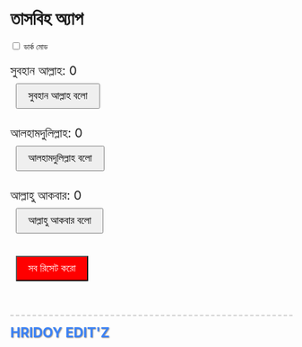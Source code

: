 <!DOCTYPE html>
<html lang="bn">
<head>
  <meta charset="UTF-8" />
  <meta name="viewport" content="width=device-width, initial-scale=1.0"/>
  <title>তাসবিহ অ্যাপ</title>
  <style>
    @import url('https://fonts.googleapis.com/css2?family=Pacifico&display=swap');

    body {
      font-family: Arial, sans-serif;
      margin: 0;
      padding: 20px;
      text-align: center;
      background-color: #f3f4f6;
      color: #111827;
      transition: all 0.3s ease;
    }

    .dark-mode {
      background-color: #111827;
      color: #f3f4f6;
    }

    h1 {
      font-size: 32px;
      margin-bottom: 20px;
    }

    .tasbih-button {
      padding: 10px 20px;
      font-size: 18px;
      margin: 10px;
      cursor: pointer;
    }

    .counter {
      font-size: 22px;
      margin-top: 20px;
    }

    .reset {
      margin-top: 30px;
      background-color: red;
      color: white;
    }

    .signature {
      margin-top: 50px;
      font-family: 'Pacifico', cursive;
      font-size: 24px;
      font-weight: bold;
      color: #3b82f6;
      border-top: 2px dashed #ccc;
      padding-top: 15px;
      text-shadow: 1px 1px 2px #888;
    }

    .switch-container {
      margin-bottom: 20px;
    }
  </style>
</head>
<body>

  <h1>তাসবিহ অ্যাপ</h1>

  <div class="switch-container">
    <label>
      <input type="checkbox" id="modeSwitch" />
      ডার্ক মোড
    </label>
  </div>

  <div class="counter" id="subhanallahCounter">সুবহান আল্লাহ: 0</div>
  <button class="tasbih-button" onclick="increment('subhanallah')">সুবহান আল্লাহ বলো</button>

  <div class="counter" id="alhamdulillahCounter">আলহামদুলিল্লাহ: 0</div>
  <button class="tasbih-button" onclick="increment('alhamdulillah')">আলহামদুলিল্লাহ বলো</button>

  <div class="counter" id="allahuakbarCounter">আল্লাহু আকবার: 0</div>
  <button class="tasbih-button" onclick="increment('allahuakbar')">আল্লাহু আকবার বলো</button>

  <br />
  <button class="tasbih-button reset" onclick="resetAll()">সব রিসেট করো</button>

  <div class="signature">HRIDOY EDIT'Z</div>

  <!-- Sound -->
  <audio id="ding" src="https://www.soundjay.com/button/beep-07.wav" preload="auto"></audio>

  <script>
    let counts = {
      subhanallah: 0,
      alhamdulillah: 0,
      allahuakbar: 0
    };

    function increment(type) {
      if (counts[type] < 33) {
        counts[type]++;
        updateCounter(type);
        vibrate();
        playSound();
      }
    }

    function updateCounter(type) {
      const label =
        type === 'subhanallah' ? 'সুবহান আল্লাহ' :
        type === 'alhamdulillah' ? 'আলহামদুলিল্লাহ' :
        'আল্লাহু আকবার';
      document.getElementById(type + 'Counter').textContent = `${label}: ${counts[type]}`;
    }

    function resetAll() {
      counts = { subhanallah: 0, alhamdulillah: 0, allahuakbar: 0 };
      updateCounter('subhanallah');
      updateCounter('alhamdulillah');
      updateCounter('allahuakbar');
      vibrate();
      playSound();
    }

    function vibrate() {
      if (navigator.vibrate) {
        navigator.vibrate(100);
      }
    }

    function playSound() {
      const audio = document.getElementById('ding');
      audio.currentTime = 0;
      audio.play();
    }

    document.getElementById('modeSwitch').addEventListener('change', function () {
      document.body.classList.toggle('dark-mode', this.checked);
    });
  </script>

</body>
</html>

